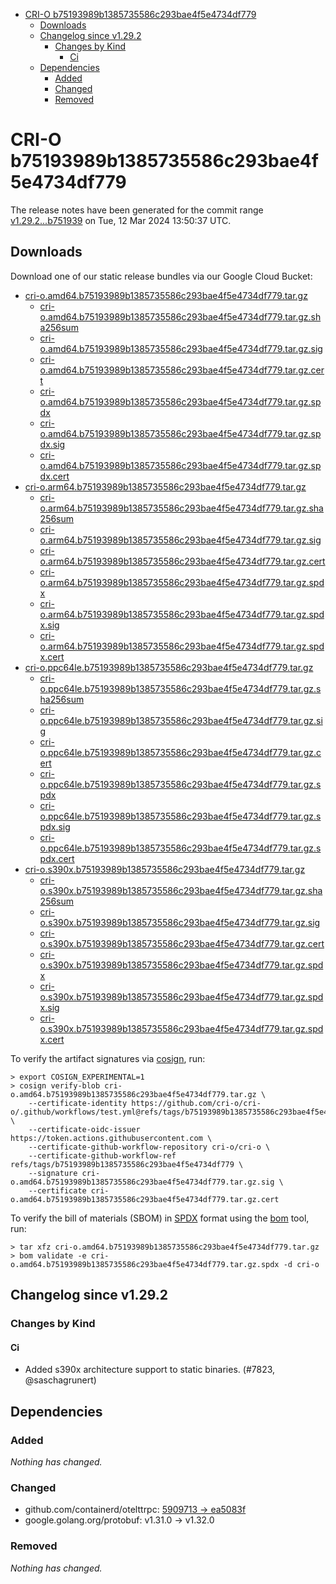 - [CRI-O b75193989b1385735586c293bae4f5e4734df779](#cri-o-b75193989b1385735586c293bae4f5e4734df779)
  - [Downloads](#downloads)
  - [Changelog since v1.29.2](#changelog-since-v1292)
    - [Changes by Kind](#changes-by-kind)
      - [Ci](#ci)
  - [Dependencies](#dependencies)
    - [Added](#added)
    - [Changed](#changed)
    - [Removed](#removed)

# CRI-O b75193989b1385735586c293bae4f5e4734df779

The release notes have been generated for the commit range
[v1.29.2...b751939](https://github.com/cri-o/cri-o/compare/v1.29.2...b75193989b1385735586c293bae4f5e4734df779) on Tue, 12 Mar 2024 13:50:37 UTC.

## Downloads

Download one of our static release bundles via our Google Cloud Bucket:

- [cri-o.amd64.b75193989b1385735586c293bae4f5e4734df779.tar.gz](https://storage.googleapis.com/cri-o/artifacts/cri-o.amd64.b75193989b1385735586c293bae4f5e4734df779.tar.gz)
  - [cri-o.amd64.b75193989b1385735586c293bae4f5e4734df779.tar.gz.sha256sum](https://storage.googleapis.com/cri-o/artifacts/cri-o.amd64.b75193989b1385735586c293bae4f5e4734df779.tar.gz.sha256sum)
  - [cri-o.amd64.b75193989b1385735586c293bae4f5e4734df779.tar.gz.sig](https://storage.googleapis.com/cri-o/artifacts/cri-o.amd64.b75193989b1385735586c293bae4f5e4734df779.tar.gz.sig)
  - [cri-o.amd64.b75193989b1385735586c293bae4f5e4734df779.tar.gz.cert](https://storage.googleapis.com/cri-o/artifacts/cri-o.amd64.b75193989b1385735586c293bae4f5e4734df779.tar.gz.cert)
  - [cri-o.amd64.b75193989b1385735586c293bae4f5e4734df779.tar.gz.spdx](https://storage.googleapis.com/cri-o/artifacts/cri-o.amd64.b75193989b1385735586c293bae4f5e4734df779.tar.gz.spdx)
  - [cri-o.amd64.b75193989b1385735586c293bae4f5e4734df779.tar.gz.spdx.sig](https://storage.googleapis.com/cri-o/artifacts/cri-o.amd64.b75193989b1385735586c293bae4f5e4734df779.tar.gz.spdx.sig)
  - [cri-o.amd64.b75193989b1385735586c293bae4f5e4734df779.tar.gz.spdx.cert](https://storage.googleapis.com/cri-o/artifacts/cri-o.amd64.b75193989b1385735586c293bae4f5e4734df779.tar.gz.spdx.cert)
- [cri-o.arm64.b75193989b1385735586c293bae4f5e4734df779.tar.gz](https://storage.googleapis.com/cri-o/artifacts/cri-o.arm64.b75193989b1385735586c293bae4f5e4734df779.tar.gz)
  - [cri-o.arm64.b75193989b1385735586c293bae4f5e4734df779.tar.gz.sha256sum](https://storage.googleapis.com/cri-o/artifacts/cri-o.arm64.b75193989b1385735586c293bae4f5e4734df779.tar.gz.sha256sum)
  - [cri-o.arm64.b75193989b1385735586c293bae4f5e4734df779.tar.gz.sig](https://storage.googleapis.com/cri-o/artifacts/cri-o.arm64.b75193989b1385735586c293bae4f5e4734df779.tar.gz.sig)
  - [cri-o.arm64.b75193989b1385735586c293bae4f5e4734df779.tar.gz.cert](https://storage.googleapis.com/cri-o/artifacts/cri-o.arm64.b75193989b1385735586c293bae4f5e4734df779.tar.gz.cert)
  - [cri-o.arm64.b75193989b1385735586c293bae4f5e4734df779.tar.gz.spdx](https://storage.googleapis.com/cri-o/artifacts/cri-o.arm64.b75193989b1385735586c293bae4f5e4734df779.tar.gz.spdx)
  - [cri-o.arm64.b75193989b1385735586c293bae4f5e4734df779.tar.gz.spdx.sig](https://storage.googleapis.com/cri-o/artifacts/cri-o.arm64.b75193989b1385735586c293bae4f5e4734df779.tar.gz.spdx.sig)
  - [cri-o.arm64.b75193989b1385735586c293bae4f5e4734df779.tar.gz.spdx.cert](https://storage.googleapis.com/cri-o/artifacts/cri-o.arm64.b75193989b1385735586c293bae4f5e4734df779.tar.gz.spdx.cert)
- [cri-o.ppc64le.b75193989b1385735586c293bae4f5e4734df779.tar.gz](https://storage.googleapis.com/cri-o/artifacts/cri-o.ppc64le.b75193989b1385735586c293bae4f5e4734df779.tar.gz)
  - [cri-o.ppc64le.b75193989b1385735586c293bae4f5e4734df779.tar.gz.sha256sum](https://storage.googleapis.com/cri-o/artifacts/cri-o.ppc64le.b75193989b1385735586c293bae4f5e4734df779.tar.gz.sha256sum)
  - [cri-o.ppc64le.b75193989b1385735586c293bae4f5e4734df779.tar.gz.sig](https://storage.googleapis.com/cri-o/artifacts/cri-o.ppc64le.b75193989b1385735586c293bae4f5e4734df779.tar.gz.sig)
  - [cri-o.ppc64le.b75193989b1385735586c293bae4f5e4734df779.tar.gz.cert](https://storage.googleapis.com/cri-o/artifacts/cri-o.ppc64le.b75193989b1385735586c293bae4f5e4734df779.tar.gz.cert)
  - [cri-o.ppc64le.b75193989b1385735586c293bae4f5e4734df779.tar.gz.spdx](https://storage.googleapis.com/cri-o/artifacts/cri-o.ppc64le.b75193989b1385735586c293bae4f5e4734df779.tar.gz.spdx)
  - [cri-o.ppc64le.b75193989b1385735586c293bae4f5e4734df779.tar.gz.spdx.sig](https://storage.googleapis.com/cri-o/artifacts/cri-o.ppc64le.b75193989b1385735586c293bae4f5e4734df779.tar.gz.spdx.sig)
  - [cri-o.ppc64le.b75193989b1385735586c293bae4f5e4734df779.tar.gz.spdx.cert](https://storage.googleapis.com/cri-o/artifacts/cri-o.ppc64le.b75193989b1385735586c293bae4f5e4734df779.tar.gz.spdx.cert)
- [cri-o.s390x.b75193989b1385735586c293bae4f5e4734df779.tar.gz](https://storage.googleapis.com/cri-o/artifacts/cri-o.s390x.b75193989b1385735586c293bae4f5e4734df779.tar.gz)
  - [cri-o.s390x.b75193989b1385735586c293bae4f5e4734df779.tar.gz.sha256sum](https://storage.googleapis.com/cri-o/artifacts/cri-o.s390x.b75193989b1385735586c293bae4f5e4734df779.tar.gz.sha256sum)
  - [cri-o.s390x.b75193989b1385735586c293bae4f5e4734df779.tar.gz.sig](https://storage.googleapis.com/cri-o/artifacts/cri-o.s390x.b75193989b1385735586c293bae4f5e4734df779.tar.gz.sig)
  - [cri-o.s390x.b75193989b1385735586c293bae4f5e4734df779.tar.gz.cert](https://storage.googleapis.com/cri-o/artifacts/cri-o.s390x.b75193989b1385735586c293bae4f5e4734df779.tar.gz.cert)
  - [cri-o.s390x.b75193989b1385735586c293bae4f5e4734df779.tar.gz.spdx](https://storage.googleapis.com/cri-o/artifacts/cri-o.s390x.b75193989b1385735586c293bae4f5e4734df779.tar.gz.spdx)
  - [cri-o.s390x.b75193989b1385735586c293bae4f5e4734df779.tar.gz.spdx.sig](https://storage.googleapis.com/cri-o/artifacts/cri-o.s390x.b75193989b1385735586c293bae4f5e4734df779.tar.gz.spdx.sig)
  - [cri-o.s390x.b75193989b1385735586c293bae4f5e4734df779.tar.gz.spdx.cert](https://storage.googleapis.com/cri-o/artifacts/cri-o.s390x.b75193989b1385735586c293bae4f5e4734df779.tar.gz.spdx.cert)

To verify the artifact signatures via [cosign](https://github.com/sigstore/cosign), run:

```console
> export COSIGN_EXPERIMENTAL=1
> cosign verify-blob cri-o.amd64.b75193989b1385735586c293bae4f5e4734df779.tar.gz \
    --certificate-identity https://github.com/cri-o/cri-o/.github/workflows/test.yml@refs/tags/b75193989b1385735586c293bae4f5e4734df779 \
    --certificate-oidc-issuer https://token.actions.githubusercontent.com \
    --certificate-github-workflow-repository cri-o/cri-o \
    --certificate-github-workflow-ref refs/tags/b75193989b1385735586c293bae4f5e4734df779 \
    --signature cri-o.amd64.b75193989b1385735586c293bae4f5e4734df779.tar.gz.sig \
    --certificate cri-o.amd64.b75193989b1385735586c293bae4f5e4734df779.tar.gz.cert
```

To verify the bill of materials (SBOM) in [SPDX](https://spdx.org) format using the [bom](https://sigs.k8s.io/bom) tool, run:

```console
> tar xfz cri-o.amd64.b75193989b1385735586c293bae4f5e4734df779.tar.gz
> bom validate -e cri-o.amd64.b75193989b1385735586c293bae4f5e4734df779.tar.gz.spdx -d cri-o
```

## Changelog since v1.29.2

### Changes by Kind

#### Ci
 - Added s390x architecture support to static binaries. (#7823, @saschagrunert)

## Dependencies

### Added
_Nothing has changed._

### Changed
- github.com/containerd/otelttrpc: [5909713 → ea5083f](https://github.com/containerd/otelttrpc/compare/5909713...ea5083f)
- google.golang.org/protobuf: v1.31.0 → v1.32.0

### Removed
_Nothing has changed._
